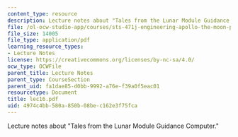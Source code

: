 ```yaml
---
content_type: resource
description: Lecture notes about "Tales from the Lunar Module Guidance Computer."
file: /ol-ocw-studio-app/courses/sts-471j-engineering-apollo-the-moon-project-as-a-complex-system-spring-2007/4974c4bb580a850b08bec162e3f75fca_lec16.pdf
file_size: 14005
file_type: application/pdf
learning_resource_types:
- Lecture Notes
license: https://creativecommons.org/licenses/by-nc-sa/4.0/
ocw_type: OCWFile
parent_title: Lecture Notes
parent_type: CourseSection
parent_uid: fa1dae85-d0bb-9992-a76e-f39a0f5eac01
resourcetype: Document
title: lec16.pdf
uid: 4974c4bb-580a-850b-08be-c162e3f75fca
---
```

Lecture notes about "Tales from the Lunar Module Guidance Computer."